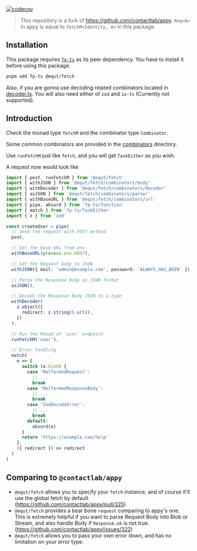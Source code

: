 [![codecov](https://codecov.io/gh/equt/fetch/branch/main/graph/badge.svg?token=EgscdLwP1m)](https://codecov.io/gh/equt/fetch)

> This repository is a fork of https://github.com/contactlab/appy. `Req<A>` in
> appy is equal to `fetchM<Identity, A>` in this package.

## Installation

This package requires [`fp-ts`](https://github.com/gcanti/fp-ts) as its peer
dependency. You have to install it before using this package.

```sh
pnpm add fp-ts @equt/fetch
```

Also, if you are gonna use decoding related combinators located in
[decoder.ts](./src/combinators/decoder.ts). You will also need either of `zod`
and `io-ts` (Currently not supported).

## Introduction

Check the monad type `fetchM` and the combinator type `Combinator`.

Some common combinators are provided in the [combinators](/src/combinators)
directory.

Use `runFetchM` just like `fetch`, and you will get `TaskEither` as you wish.

A request now would look like

```typescript
import { post, runFetchM } from '@equt/fetch'
import { withJSON } from '@equt/fetch/combinators/body'
import { withDecoder } from '@equt/fetch/combinators/decoder'
import { asJSON } from '@equt/fetch/combinators/parser'
import { withBaseURL } from '@equt/fetch/combinators/url'
import { pipe, absurd } from 'fp-ts/function'
import { match } from 'fp-ts/TaskEither'
import { z } from 'zod'

const createUser = pipe(
  // Send the request with POST method
  post,

  // Set the base URL from env
  withBaseURL(process.env.HOST),

  // Set the Request body to JSON
  withJSON({ mail: 'admin@example.com', password: 'ALWAYS_HAS_BEEN' }),

  // Parse the Response Body as JSON format
  asJSON(),

  // Decode the Response Body JSON to a type
  withDecoder(
    z.object({
      redirect: z.string().url(),
    })
  ),

  // Run the Monad at `user` endpoint
  runFetchM('user'),

  // Error handling
  match(
    e => {
      switch (e.kind) {
        case 'MalformedRequest':
          // ...
          break
        case 'MalformedResponseBody':
          // ...
          break
        case 'ZodDecodeError':
          // ...
          break
        default:
          absurd(e)
      }
      return 'https://example.com/help'
    },
    ({ redirect }) => redirect
  )
)
```

## Comparing to `@contactlab/appy`

- `@equt/fetch` allows you to specify your `fetch` instance, and of course it'll
  use the global fetch by default (https://github.com/contactlab/appy/pull/325)
- `@equt/fetch` provides a bear bone `request` comparing to appy's one. This is
  extremely helpful if you want to parse Request Body into Blob or Stream, and
  also handle Body if `Response.ok` is not true.
  (https://github.com/contactlab/appy/issues/322)
- `@equt/fetch` allows you to pass your own error down, and has no limitation on
  your error type.
